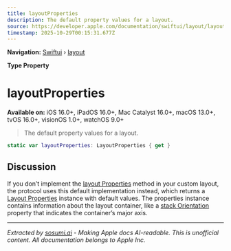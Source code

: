 ```yaml
---
title: layoutProperties
description: The default property values for a layout.
source: https://developer.apple.com/documentation/swiftui/layout/layoutproperties-6h7w0
timestamp: 2025-10-29T00:15:31.677Z
---
```


**Navigation:** [Swiftui](/documentation/swiftui) › [layout](/documentation/swiftui/layout)

**Type Property**

# layoutProperties

**Available on:** iOS 16.0+, iPadOS 16.0+, Mac Catalyst 16.0+, macOS 13.0+, tvOS 16.0+, visionOS 1.0+, watchOS 9.0+

> The default property values for a layout.

```swift
static var layoutProperties: LayoutProperties { get }
```

## Discussion

If you don’t implement the [layout Properties](/documentation/swiftui/layout/layoutproperties) method in your custom layout, the protocol uses this default implementation instead, which returns a [Layout Properties](/documentation/swiftui/layoutproperties) instance with default values. The properties instance contains information about the layout container, like a [stack Orientation](/documentation/swiftui/layoutproperties/stackorientation) property that indicates the container’s major axis.

---

*Extracted by [sosumi.ai](https://sosumi.ai) - Making Apple docs AI-readable.*
*This is unofficial content. All documentation belongs to Apple Inc.*
